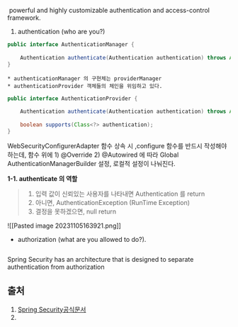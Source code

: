  powerful and highly customizable authentication and access-control framework.

1. authentication (who are you?) 
```java 
public interface AuthenticationManager { 
	
	Authentication authenticate(Authentication authentication) throws AuthenticationException; 
}
```

	* authenticationManager 의 구현체는 providerManager
	* authenticationProvider 객체들의 체인을 위임하고 있다.

```java 
public interface AuthenticationProvider { 
	
	Authentication authenticate(Authentication authentication) throws AuthenticationException; 
	
	boolean supports(Class<?> authentication); 
}
```

WebSecurityConfigurerAdapter 함수 상속 시 ,configure 함수를 반드시 작성해야 하는데, 
함수 위에 1) @Override 2) @Autowired 에 따라 Global AuthenticationManagerBuilder 설정, 로컬적 설정이 나눠진다.

**1-1. authenticate 의 역할**
> 1. 입력 값이 신뢰있는 사용자를 나타내면 Authentication 를 return
> 2. 아니면, AuthenticationException (RunTime Exception)
> 3. 결정을 못하겠으면, null return



![[Pasted image 20231105163921.png]]



* authorization (what are you allowed to do?).

```

```

Spring Security has an architecture that is designed to separate authentication from authorization





## 출처
1. [Spring Security공식문서](https://spring.io/projects/spring-security)
2. 